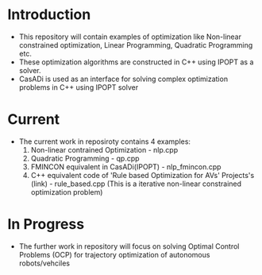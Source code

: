 # Introduction
* This repository will contain examples of optimization like Non-linear constrained optimization, Linear Programming, Quadratic Programming etc.
* These optimization algorithms are constructed in C++ using IPOPT as a solver.
* CasADi is used as an interface for solving complex optimization problems in C++ using IPOPT solver

# Current
* The current work in reposiroty contains 4 examples:
  1. Non-linear contrained Optimization - nlp.cpp
  2. Quadratic Programming - qp.cpp
  3. FMINCON equivalent in CasADi(IPOPT) - nlp_fmincon.cpp
  4. C++ equivalent code of 'Rule based Optimization for AVs' Projects's (link) - rule_based.cpp (This is a iterative non-linear constrained optimization problem)

# In Progress
* The further work in repository will focus on solving Optimal Control Problems (OCP) for trajectory optimization of autonomous robots/vehciles
